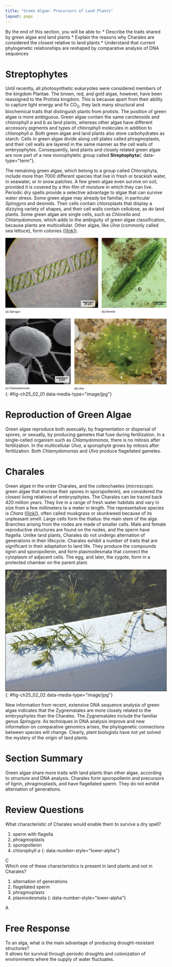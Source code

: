 ```yaml
---
title: "Green Algae: Precursors of Land Plants"
layout: page
---
```



<div data-type="abstract" markdown="1">
By the end of this section, you will be able to:
* Describe the traits shared by green algae and land plants
* Explain the reasons why Charales are considered the closest relative to land plants
* Understand that current phylogenetic relationships are reshaped by comparative analysis of DNA sequences

</div>

# Streptophytes

Until recently, all photosynthetic eukaryotes were considered members of the kingdom Plantae. The brown, red, and gold algae, however, have been reassigned to the Protista kingdom. This is because apart from their ability to capture light energy and fix CO<sub>2</sub>, they lack many structural and biochemical traits that distinguish plants from protists. The position of green algae is more ambiguous. Green algae contain the same carotenoids and chlorophyll *a* and *b* as land plants, whereas other algae have different accessory pigments and types of chlorophyll molecules in addition to chlorophyll *a*. Both green algae and land plants also store carbohydrates as starch. Cells in green algae divide along cell plates called phragmoplasts, and their cell walls are layered in the same manner as the cell walls of embryophytes. Consequently, land plants and closely related green algae are now part of a new monophyletic group called **Streptophyta**{: data-type="term"}.

The remaining green algae, which belong to a group called Chlorophyta, include more than 7000 different species that live in fresh or brackish water, in seawater, or in snow patches. A few green algae even survive on soil, provided it is covered by a thin film of moisture in which they can live. Periodic dry spells provide a selective advantage to algae that can survive water stress. Some green algae may already be familiar, in particular *Spirogyra* and desmids. Their cells contain chloroplasts that display a dizzying variety of shapes, and their cell walls contain cellulose, as do land plants. Some green algae are single cells, such as *Chlorella* and<em> Chlamydomonas</em>, which adds to the ambiguity of green algae classification, because plants are multicellular. Other algae, like <em>Ulva </em>(commonly called sea lettuce), form colonies ([\[link\]](#fig-ch25_02_01)).

 ![Light micrograph A shows rectangular Spirogyra cells linked in a chain. Light micrograph B shows a oval green desmid cell. Electron micrograph C shows egg-shaped Chlamydomonas cells attached to thin stalks. Photo D shows a colony of Ulva that resembles leaf lettuce.](../resources/Figure_25_02_01abcd.jpg "Chlorophyta include (a) Spirogyra, (b) desmids, (c) Chlamydomonas, and (d) Ulva. Desmids and Chlamydomonas are single-celled organisms, Spirogyra forms chains of cells, and Ulva forms colonies resembling leaves (credit b: modification of work by Derek Keats; credit c: modification of work by Dartmouth Electron Microscope Facility, Dartmouth College; credit d: modification of work by Holger Krisp; scale-bar data from Matt Russell)"){: #fig-ch25_02_01 data-media-type="image/jpg"}

# Reproduction of Green Algae

Green algae reproduce both asexually, by fragmentation or dispersal of spores, or sexually, by producing gametes that fuse during fertilization. In a single-celled organism such as *Chlamydomonas*, there is no mitosis after fertilization. In the multicellular *Ulva*, a sporophyte grows by mitosis after fertilization. Both <em>Chlamydomonas </em>and *Ulva* produce flagellated gametes.

# Charales

Green algae in the order Charales, and the coleochaetes (microscopic green algae that enclose their spores in sporopollenin), are considered the closest living relatives of embryophytes. The Charales can be traced back 420 million years. They live in a range of fresh water habitats and vary in size from a few millimeters to a meter in length. The representative species is *Chara* ([\[link\]](#fig-ch25_02_02)), often called muskgrass or skunkweed because of its unpleasant smell. Large cells form the thallus: the main stem of the alga. Branches arising from the nodes are made of smaller cells. Male and female reproductive structures are found on the nodes, and the sperm have flagella. Unlike land plants, Charales do not undergo alternation of generations in their lifecycle. Charales exhibit a number of traits that are significant in their adaptation to land life. They produce the compounds lignin and sporopollenin, and form plasmodesmata that connect the cytoplasm of adjacent cells. The egg, and later, the zygote, form in a protected chamber on the parent plant.

 ![ Chara is a water plant with a long, flexible green stem. Whorls of slender stalks periodically radiate from the stem.](../resources/Figure_25_02_02.jpg "The representative alga, Chara, is a noxious weed in Florida, where it clogs waterways. (credit: South Florida Information Access, U.S. Geological Survey)"){: #fig-ch25_02_02 data-media-type="image/jpg"}

New information from recent, extensive DNA sequence analysis of green algae indicates that the Zygnematales are more closely related to the embryophytes than the Charales. The Zygnematales include the familiar genus <em>Spirogyra. </em>As techniques in DNA analysis improve and new information on comparative genomics arises, the phylogenetic connections between species will change. Clearly, plant biologists have not yet solved the mystery of the origin of land plants.

# Section Summary

Green algae share more traits with land plants than other algae, according to structure and DNA analysis. Charales form sporopollenin and precursors of lignin, phragmoplasts, and have flagellated sperm. They do not exhibit alternation of generations.

# Review Questions

<div data-type="exercise">
<div data-type="problem" markdown="1">
What characteristic of Charales would enable them to survive a dry spell?

1.  sperm with flagella
2.  phragmoplasts
3.  sporopollenin
4.  chlorophyll *a*
{: data-number-style="lower-alpha"}

</div>
<div data-type="solution" markdown="1">
C

</div>
</div>

<div data-type="exercise">
<div data-type="problem" markdown="1">
Which one of these characteristics is present in land plants and not in Charales?

1.  alternation of generations
2.  flagellated sperm
3.  phragmoplasts
4.  plasmodesmata
{: data-number-style="lower-alpha"}

</div>
<div data-type="solution" markdown="1">
A

</div>
</div>

# Free Response

<div data-type="exercise">
<div data-type="problem" markdown="1">
To an alga, what is the main advantage of producing drought-resistant structures?

</div>
<div data-type="solution" markdown="1">
It allows for survival through periodic droughts and colonization of environments where the supply of water fluctuates.

</div>
</div>

